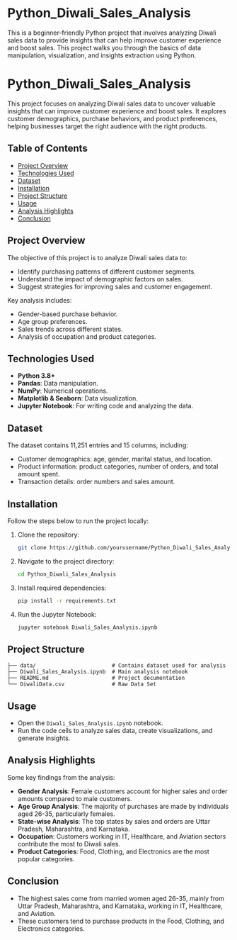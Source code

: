 # Python_Diwali_Sales_Analysis
This is a beginner-friendly Python project that involves analyzing Diwali sales data to provide insights that can help improve customer experience and boost sales. This project walks you through the basics of data manipulation, visualization, and insights extraction using Python.
# Python_Diwali_Sales_Analysis

This project focuses on analyzing Diwali sales data to uncover valuable insights that can improve customer experience and boost sales. It explores customer demographics, purchase behaviors, and product preferences, helping businesses target the right audience with the right products.

## Table of Contents
- [Project Overview](#project-overview)
- [Technologies Used](#technologies-used)
- [Dataset](#dataset)
- [Installation](#installation)
- [Project Structure](#project-structure)
- [Usage](#usage)
- [Analysis Highlights](#analysis-highlights)
- [Conclusion](#conclusion)

## Project Overview
The objective of this project is to analyze Diwali sales data to:
- Identify purchasing patterns of different customer segments.
- Understand the impact of demographic factors on sales.
- Suggest strategies for improving sales and customer engagement.

Key analysis includes:
- Gender-based purchase behavior.
- Age group preferences.
- Sales trends across different states.
- Analysis of occupation and product categories.

## Technologies Used
- **Python 3.8+**
- **Pandas**: Data manipulation.
- **NumPy**: Numerical operations.
- **Matplotlib & Seaborn**: Data visualization.
- **Jupyter Notebook**: For writing code and analyzing the data.

## Dataset
The dataset contains 11,251 entries and 15 columns, including:
- Customer demographics: age, gender, marital status, and location.
- Product information: product categories, number of orders, and total amount spent.
- Transaction details: order numbers and sales amount.

## Installation
Follow the steps below to run the project locally:

1. Clone the repository:
   ```bash
   git clone https://github.com/yourusername/Python_Diwali_Sales_Analysis.git
   ```

2. Navigate to the project directory:
   ```bash
   cd Python_Diwali_Sales_Analysis
   ```

3. Install required dependencies:
   ```bash
   pip install -r requirements.txt
   ```

4. Run the Jupyter Notebook:
   ```bash
   jupyter notebook Diwali_Sales_Analysis.ipynb
   ```

## Project Structure
```
├── data/                        # Contains dataset used for analysis
├── Diwali_Sales_Analysis.ipynb  # Main analysis notebook
├── README.md                    # Project documentation
└── DiwaliData.csv               # Raw Data Set
```

## Usage
- Open the `Diwali_Sales_Analysis.ipynb` notebook.
- Run the code cells to analyze sales data, create visualizations, and generate insights.

## Analysis Highlights
Some key findings from the analysis:
- **Gender Analysis**: Female customers account for higher sales and order amounts compared to male customers.
- **Age Group Analysis**: The majority of purchases are made by individuals aged 26-35, particularly females.
- **State-wise Analysis**: The top states by sales and orders are Uttar Pradesh, Maharashtra, and Karnataka.
- **Occupation**: Customers working in IT, Healthcare, and Aviation sectors contribute the most to Diwali sales.
- **Product Categories**: Food, Clothing, and Electronics are the most popular categories.

## Conclusion
- The highest sales come from married women aged 26-35, mainly from Uttar Pradesh, Maharashtra, and Karnataka, working in IT, Healthcare, and Aviation.
- These customers tend to purchase products in the Food, Clothing, and Electronics categories.
